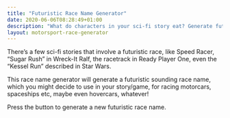 ```yaml
---
title: "Futuristic Race Name Generator"
date: 2020-06-06T08:28:49+01:00
description: "What do characters in your sci-fi story eat? Generate futuristic-sounding food suitable for hungry astronauts & aliens."
layout: motorsport-race-generator
---
```


There’s a few sci-fi stories that involve a futuristic race, like Speed Racer, “Sugar Rush” in Wreck-It Ralf, the racetrack in Ready Player One, even the “Kessel Run” described in Star Wars. 

This race name generator will generate a futuristic sounding race name, which you might decide to use in your story/game, for racing motorcars, spaceships etc, maybe even hovercars, whatever!

Press the button to generate a new futuristic race name. 